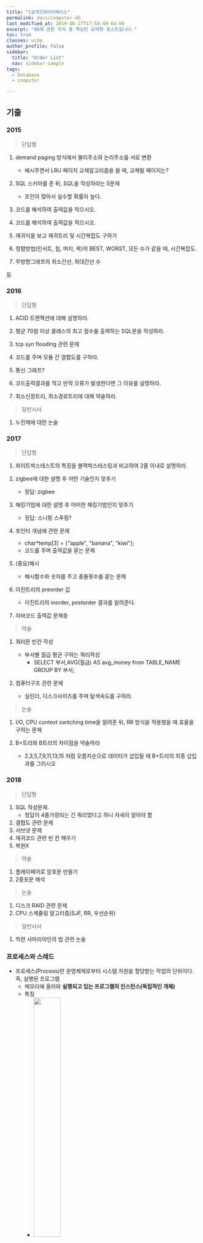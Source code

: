 ```yaml
---
title: "[요약]데이터베이스"
permalink: docs/computer-db
last_modified_at: 2019-06-27T17:58:49-04:00
excerpt: "db에 관한 지식 중 핵심만 요약한 포스트입니다."
toc: true
classes: wide
author_profile: false
sidebar:
  title: "Order List"
  nav: sidebar-sample
tags:
  - Database
  - computer

---
```


## 기출


### 2015


> 단답형

1. demand paging 방식에서 물리주소와 논리주소를 서로 변환
    * 예시주면서 LRU 페이지 교체알고리즘을 쓸 때, 교체될 페이지는?

2. SQL 스키마를 준 뒤, SQL을 작성하라는 5문제
    * 조인이 많아서 실수할 확률이 높다.

3. 코드를 해석하여 출력값을 적으시오.

4. 코드를 해석하여 출력값을 적으시오.

5. 재귀식을 보고 재귀트리 및 시간복잡도 구하기
    
6. 정렬방법(인서트, 힙, 머지, 퀵)의 BEST, WORST, 모든 수가 같을 때, 시간복잡도.

7. 무방향그래프의 최소간선, 최대간선 수

등



### 2016

> 단답형

1. ACID 트랜잭션에 대해 설명하라.

2. 평균 70점 이상 클래스의 최고 점수를 출력하는 SQL문을 작성하라.

3. tcp syn flooding 관련 문제

4. 코드를 주며 모듈 간 결합도를 구하라.

5. 통신 그래프?
    
6. 코드출력결과를 적고 만약 오류가 발생한다면 그 이유를 설명하라.

7. 최소신장트리, 최소경로트리에 대해 약술하라.
    

> 일반시사

1. 누진제에 대한 논술


### 2017

> 단답형

1. 화이트박스테스트의 특징을 블랙박스테스팅과 비교하여 2줄 이내로 설명하라.

2. zigbee에 대한 설명 후 어떤 기술인지 맞추기
    - 정답: zigbee
3. 해킹기법에 대한 설명 후 어떠한 해킹기법인지 맞추기
    - 정답: 스니핑 스푸핑?
4. 포인터 개념에 관한 문제
    - char*temp[3] = {"apple", "banana", "kiwi"};
    - 코드를 주며 출력값을 묻는 문제
5. (중요)해시
    - 해시함수와 숫자를 주고 충돌횟수를 묻는 문제
6. 이진트리의 preorder 값
    - 이진트리의 inorder, postorder 결과를 알려준다.
7. 자바코드 출력값 문제층
    
> 약술

1. 쿼리문 빈칸 작성
    - 부서별 월급 평균 구하는 쿼리작성
        * SELECT 부서,AVG(월급) AS avg_money from TABLE_NAME GROUP BY 부서;

2. 컴퓨터구조 관련 문제
    - 실린더, 디스크사이즈를 주며 탐색속도를 구하라.

> 논술

1. I/O, CPU context switching time을 알려준 뒤, RR 방식을 적용했을 때 효율을 구하는 문제

2. B+트리와 B트리의 차이점을 약술하라
    * 2,3,5,7,9,11,13,15 처럼 오름차순으로 데이터가 삽입될 때 B+트리의 최종 삽입 과를 그리시오


### 2018

> 단답형

1. SQL 작성문제.
    - 정답이 4줄가량되는 긴 쿼리였다고 하니 자세히 알아야 함
2. 결합도 관련 문제
3. 서브넷 문제
4. 재귀코드 관련 빈 칸 채우기
5. 복원X


> 약술

1. 플레이페어로 암호문 만들기
2. 2중포문 해석

> 논술

1. 디스크 RAID 관련 문제
2. CPU 스케쥴링 알고리즘(SJF, RR, 우선순위)

> 일반시사

1. 착한 사마리아인의 법 관련 논술









### 프로세스와 스레드

* 프로세스(Process)란 운영체제로부터 시스템 자원을 할당받는 작업의 단위이다. 즉, 실행된 프로그램
    * 메모리에 올라와 **실행되고 있는 프로그램의 인스턴스(독립적인 개체)**  
  * 특징
    * <img src="./images/process.png" width="40%" height="40%">    
    * 기본적으로 프로세스당 최소 1개의 스레드(메인 스레드)를 가지고 있다.    
* 스레드(Thread) 란 **프로세스의 특정한 수행 경로**이다. 즉,프로세스가 할당받은 자원을 이용하는 실행의 단위
  * 특징
    * <img src="./images/thread.png" width="40%" height="40%">    
    * 스레드는 한 프로세스 내에서 동작되는 여러 실행의 흐름으로, 프로세스 내의 주소 공간이나 자원들(힙 공간 등)을 같은 프로세스 내에 스레드끼리 공유하면서 실행된다.
* 프로세스 VS 스레드
    * 메모리영역 (프로세스=독립, 스레드=stack만 독립)    
* 멀티프로세스 VS 멀티스레드
    ![problem](/assets/images/multi-thread.png)   
    * 멀티스레드의 장점 **프로세스 생성 시스템 콜이 적다**
    * 멀티스레드의 장점 **메모리를 공유해서 자원소모가 적다**
    * 멀티스레드의 단점 **동기화가 어렵다**



### 뮤텍스와 세마포어 (자세히 물어볼만 한듯, 문제찾기)
* 뮤텍스(Mutex, 상호배제)
    * 공유자원에 **여러 스레드가** 접근하는 것을 막는 것
    * 상호배제라고도 하며, Critical Section을 가진 스레드의 Running time이 서로 겹치지 않도록 실행하게 하는 기술이다.
    * 다중 프로세스들의 공유 리소스에 대한 접근을 조율하기 위해 synchronized 또는 lock을 사용한다.
        * 즉, 뮤텍스 객체를 두 스레드가 동시에 사용할 수 없다.
* 세마포어(Semaphore)
    * 공유자원에 **여러 프로세스가** 접근하는 것을 막는 것
    * 리소스 상태를 나타내는 간단한 카운터로 생각할 수 있다.   
        * 비교적 긴 시간을 확보하는 리소스에서 이용한다.
    * 공유 리소스에 접근할 수 있는 프로세스의 최대 허용치만큼 동시에 사용자가 접근하여 사용할 수 있다.
    * 세마포어 값은 확인하고 변경할 수 있다.
        * 1) 사용 중이지 않는 자원의 경우 그 프로세스가 즉시 자원을 사용할 수 있다.
        * 2) 이미 다른 프로세스에 의해 사용 중이라는 사실을 알게 되면 재시도하기 전에 일정 시간을 기다려야 한다.
        * 세마포어를 사용하는 프로세스는 그 값을 확인하고, 자원을 사용하는 동안에는 그 값을 변경함으로써 다른 세마포어 사용자들이 기다리도록 해야한다.
    * 세마포어는 이진수 (0 또는 1)를 사용하거나, 또는 추가적인 값을 가질 수도 있다.
* **차이**
    1. 가장 큰 차이점은 관리하는 **동기화 대상의 개수**
        * Mutex는 동기화 대상이 오직 하나뿐일 때, Semaphore는 동기화 대상이 하나 이상일 때 사용한다.
    2. Semaphore는 Mutex가 될 수 있지만 Mutex는 Semaphore가 될 수 없다.
        * Mutex는 상태가 0, 1 두 개 뿐인 binary Semaphore
    3. Semaphore는 소유할 수 없는 반면, Mutex는 소유가 가능하며 소유주가 이에 대한 책임을 가진다.
        * Mutex 의 경우 상태가 두개 뿐인 lock 이므로 lock 을 가질 수 있다.
    4. Mutex의 경우 Mutex를 소유하고 있는 스레드가 이 Mutex를 해제할 수 있다. 하지만 Semaphore의 경우 이러한 Semaphore를 소유하지 않는 스레드가 Semaphore를 해제할 수 있다.
    5. Semaphore는 시스템 범위에 걸쳐있고 파일시스템상의 파일 형태로 존재하는 반면 Mutex는 프로세스 범위를 가지며 프로세스가 종료될 때 자동으로 Clean up 된다.


### 교착상태의 개념과 조건 (자세히 물어볼만 한듯, 문제찾기)
* 교착상태(데드락, Deadlock)란
  * 모든 스레드가 서로 풀리기를 기다리고 있는 상황으로 무한 대기 상태에 빠진다. 이런 스레드를 교착상태에 빠졌다고 한다.
* 교착상태의 4가지 조건
  1. 상호 배제(mutual exclusion)
      * 한 번에 한 프로세스만 공유 자원을 사용할 수 있다.
      * 좀 더 정확하게는, 공유 자원에 대한 접근 권한이 제한된다. 자원의 양이 제한되어 있더라도 교착상태는 발생할 수 있다.
  2. 들고 기다리기(hold and wait) = **점유대기**
      * 공유 자원에 대한 접근 권한을 갖고 있는 프로세스가, 그 접근 권한을 양보하지 않은 상태에서 다른 자원에 대한 접근 권한을 요구할 수 있다.
  3. 선취 불가능(Non Preemptive) = **비선점**
      * 한 프로세스가 다른 프로세스의 자원 접근 권한을 강제로 취소할 수 없다.
  4. 대기 상태의 사이클(circular wait) = **순환대기**
      * 두 개 이상의 프로세스가 자원 접근을 기다리는데, 그 관계에 사이클이 존재한다.
* 교착상태 방지
  * 4가지 조건들 가운데 하나를 제거하면 된다.
  * 공유 자원 중 많은 경우가 한 번에 한 프로세스만 사용할 수 있기 때문에(예를 들어, 프린트) 1번 조건은 제거하기 어렵다.
  * 대부분의 교착상태 방지 알고리즘은 4번 조건, 즉 대기 상태의 사이클이 발생하는 일을 막는 데 초점이 맞춰져 있다.
